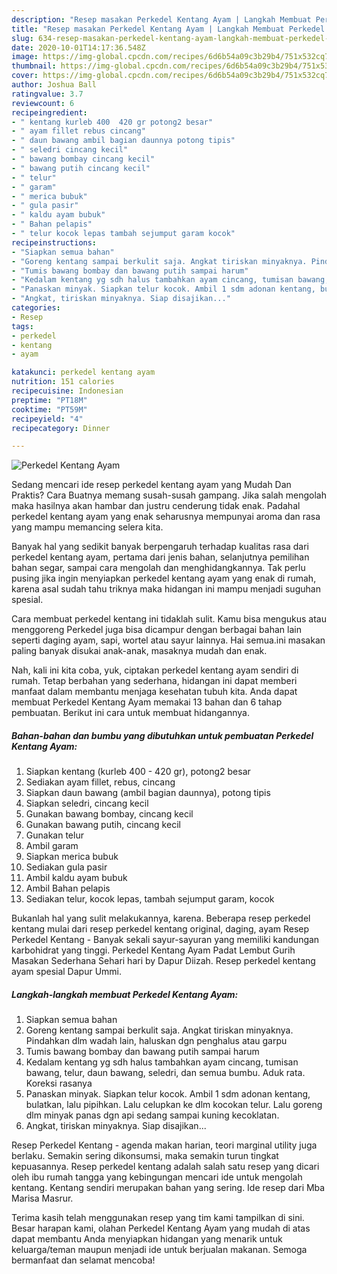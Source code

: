 ```yaml
---
description: "Resep masakan Perkedel Kentang Ayam | Langkah Membuat Perkedel Kentang Ayam Yang Lezat"
title: "Resep masakan Perkedel Kentang Ayam | Langkah Membuat Perkedel Kentang Ayam Yang Lezat"
slug: 634-resep-masakan-perkedel-kentang-ayam-langkah-membuat-perkedel-kentang-ayam-yang-lezat
date: 2020-10-01T14:17:36.548Z
image: https://img-global.cpcdn.com/recipes/6d6b54a09c3b29b4/751x532cq70/perkedel-kentang-ayam-foto-resep-utama.jpg
thumbnail: https://img-global.cpcdn.com/recipes/6d6b54a09c3b29b4/751x532cq70/perkedel-kentang-ayam-foto-resep-utama.jpg
cover: https://img-global.cpcdn.com/recipes/6d6b54a09c3b29b4/751x532cq70/perkedel-kentang-ayam-foto-resep-utama.jpg
author: Joshua Ball
ratingvalue: 3.7
reviewcount: 6
recipeingredient:
- " kentang kurleb 400  420 gr potong2 besar"
- " ayam fillet rebus cincang"
- " daun bawang ambil bagian daunnya potong tipis"
- " seledri cincang kecil"
- " bawang bombay cincang kecil"
- " bawang putih cincang kecil"
- " telur"
- " garam"
- " merica bubuk"
- " gula pasir"
- " kaldu ayam bubuk"
- " Bahan pelapis"
- " telur kocok lepas tambah sejumput garam kocok"
recipeinstructions:
- "Siapkan semua bahan"
- "Goreng kentang sampai berkulit saja. Angkat tiriskan minyaknya. Pindahkan dlm wadah lain, haluskan dgn penghalus atau garpu"
- "Tumis bawang bombay dan bawang putih sampai harum"
- "Kedalam kentang yg sdh halus tambahkan ayam cincang, tumisan bawang, telur, daun bawang, seledri, dan semua bumbu. Aduk rata. Koreksi rasanya"
- "Panaskan minyak. Siapkan telur kocok. Ambil 1 sdm adonan kentang, bulatkan, lalu pipihkan. Lalu celupkan ke dlm kocokan telur. Lalu goreng dlm minyak panas dgn api sedang sampai kuning kecoklatan."
- "Angkat, tiriskan minyaknya. Siap disajikan..."
categories:
- Resep
tags:
- perkedel
- kentang
- ayam

katakunci: perkedel kentang ayam 
nutrition: 151 calories
recipecuisine: Indonesian
preptime: "PT18M"
cooktime: "PT59M"
recipeyield: "4"
recipecategory: Dinner

---
```



![Perkedel Kentang Ayam](https://img-global.cpcdn.com/recipes/6d6b54a09c3b29b4/751x532cq70/perkedel-kentang-ayam-foto-resep-utama.jpg)

Sedang mencari ide resep perkedel kentang ayam yang Mudah Dan Praktis? Cara Buatnya memang susah-susah gampang. Jika salah mengolah maka hasilnya akan hambar dan justru cenderung tidak enak. Padahal perkedel kentang ayam yang enak seharusnya mempunyai aroma dan rasa yang mampu memancing selera kita.

Banyak hal yang sedikit banyak berpengaruh terhadap kualitas rasa dari perkedel kentang ayam, pertama dari jenis bahan, selanjutnya pemilihan bahan segar, sampai cara mengolah dan menghidangkannya. Tak perlu pusing jika ingin menyiapkan perkedel kentang ayam yang enak di rumah, karena asal sudah tahu triknya maka hidangan ini mampu menjadi suguhan spesial.

Cara membuat perkedel kentang ini tidaklah sulit. Kamu bisa mengukus atau menggoreng Perkedel juga bisa dicampur dengan berbagai bahan lain seperti daging ayam, sapi, wortel atau sayur lainnya. Hai semua.ini masakan paling banyak disukai anak-anak, masaknya mudah dan enak.


Nah, kali ini kita coba, yuk, ciptakan perkedel kentang ayam sendiri di rumah. Tetap berbahan yang sederhana, hidangan ini dapat memberi manfaat dalam membantu menjaga kesehatan tubuh kita. Anda dapat membuat Perkedel Kentang Ayam memakai 13 bahan dan 6 tahap pembuatan. Berikut ini cara untuk membuat hidangannya.

<!--inarticleads1-->

##### Bahan-bahan dan bumbu yang dibutuhkan untuk pembuatan Perkedel Kentang Ayam:

1. Siapkan  kentang (kurleb 400 - 420 gr), potong2 besar
1. Sediakan  ayam fillet, rebus, cincang
1. Siapkan  daun bawang (ambil bagian daunnya), potong tipis
1. Siapkan  seledri, cincang kecil
1. Gunakan  bawang bombay, cincang kecil
1. Gunakan  bawang putih, cincang kecil
1. Gunakan  telur
1. Ambil  garam
1. Siapkan  merica bubuk
1. Sediakan  gula pasir
1. Ambil  kaldu ayam bubuk
1. Ambil  Bahan pelapis
1. Sediakan  telur, kocok lepas, tambah sejumput garam, kocok


Bukanlah hal yang sulit melakukannya, karena. Beberapa resep perkedel kentang mulai dari resep perkedel kentang original, daging, ayam Resep Perkedel Kentang - Banyak sekali sayur-sayuran yang memiliki kandungan karbohidrat yang tinggi. Perkedel Kentang Ayam Padat Lembut Gurih Masakan Sederhana Sehari hari by Dapur Diizah. Resep perkedel kentang ayam spesial Dapur Ummi. 

<!--inarticleads2-->

##### Langkah-langkah membuat Perkedel Kentang Ayam:

1. Siapkan semua bahan
1. Goreng kentang sampai berkulit saja. Angkat tiriskan minyaknya. Pindahkan dlm wadah lain, haluskan dgn penghalus atau garpu
1. Tumis bawang bombay dan bawang putih sampai harum
1. Kedalam kentang yg sdh halus tambahkan ayam cincang, tumisan bawang, telur, daun bawang, seledri, dan semua bumbu. Aduk rata. Koreksi rasanya
1. Panaskan minyak. Siapkan telur kocok. Ambil 1 sdm adonan kentang, bulatkan, lalu pipihkan. Lalu celupkan ke dlm kocokan telur. Lalu goreng dlm minyak panas dgn api sedang sampai kuning kecoklatan.
1. Angkat, tiriskan minyaknya. Siap disajikan...


Resep Perkedel Kentang - agenda makan harian, teori marginal utility juga berlaku. Semakin sering dikonsumsi, maka semakin turun tingkat kepuasannya. Resep perkedel kentang adalah salah satu resep yang dicari oleh ibu rumah tangga yang kebingungan mencari ide untuk mengolah kentang. Kentang sendiri merupakan bahan yang sering. Ide resep dari Mba Marisa Masrur. 

Terima kasih telah menggunakan resep yang tim kami tampilkan di sini. Besar harapan kami, olahan Perkedel Kentang Ayam yang mudah di atas dapat membantu Anda menyiapkan hidangan yang menarik untuk keluarga/teman maupun menjadi ide untuk berjualan makanan. Semoga bermanfaat dan selamat mencoba!
